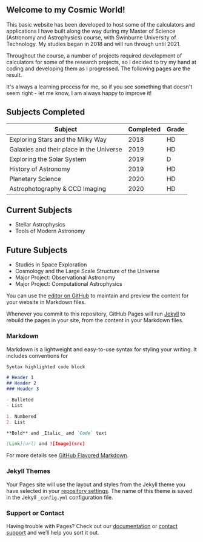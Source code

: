 ## Welcome to my Cosmic World! 

This basic website has been developed to host some of the calculators and applications I have built along the way during my Master of Science (Astronomy and Astrophysics) course, with Swinburne University of Technology. My studies began in 2018 and will run through until 2021. 

Throughout the course, a number of projects required development of calculators for some of the research projects, so I decided to try my hand at coding and developing them as I progressed. The following pages are the result. 

It's always a learning process for me, so if you see something that doesn't seem right - let me know, I am always happy to improve it! 

## Subjects Completed

Subject | Completed | Grade
------- | --------- | -----
Exploring Stars and the Milky Way | 2018 | HD
Galaxies and their place in the Universe | 2019 | HD
Exploring the Solar System | 2019 | D
History of Astronomy | 2019 | HD
Planetary Science | 2020 | HD
Astrophotography & CCD Imaging | 2020 | HD

## Current Subjects

- Stellar Astrophysics
- Tools of Modern Astronomy

## Future Subjects

- Studies in Space Exploration
- Cosmology and the Large Scale Structure of the Universe
- Major Project: Observational Astronomy
- Major Project: Computational Astrophysics


You can use the [editor on GitHub](https://github.com/CosmicRami/AstroCalcs/edit/gh-pages/index.md) to maintain and preview the content for your website in Markdown files.

Whenever you commit to this repository, GitHub Pages will run [Jekyll](https://jekyllrb.com/) to rebuild the pages in your site, from the content in your Markdown files.

### Markdown

Markdown is a lightweight and easy-to-use syntax for styling your writing. It includes conventions for

```markdown
Syntax highlighted code block

# Header 1
## Header 2
### Header 3

- Bulleted
- List

1. Numbered
2. List

**Bold** and _Italic_ and `Code` text

[Link](url) and ![Image](src)
```

For more details see [GitHub Flavored Markdown](https://guides.github.com/features/mastering-markdown/).

### Jekyll Themes

Your Pages site will use the layout and styles from the Jekyll theme you have selected in your [repository settings](https://github.com/CosmicRami/AstroCalcs/settings). The name of this theme is saved in the Jekyll `_config.yml` configuration file.

### Support or Contact

Having trouble with Pages? Check out our [documentation](https://docs.github.com/categories/github-pages-basics/) or [contact support](https://github.com/contact) and we’ll help you sort it out.
